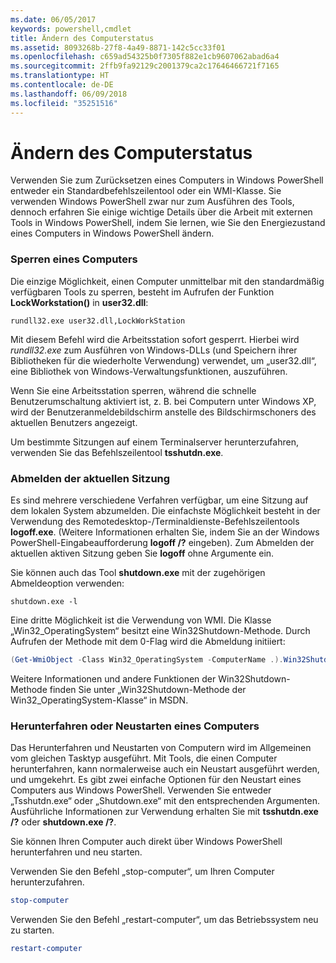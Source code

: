 ```yaml
---
ms.date: 06/05/2017
keywords: powershell,cmdlet
title: Ändern des Computerstatus
ms.assetid: 8093268b-27f8-4a49-8871-142c5cc33f01
ms.openlocfilehash: c659ad54325b0f7305f882e1cb9607062abad6a4
ms.sourcegitcommit: 2ffb9fa92129c2001379ca2c17646466721f7165
ms.translationtype: HT
ms.contentlocale: de-DE
ms.lasthandoff: 06/09/2018
ms.locfileid: "35251516"
---
```

# <a name="changing-computer-state"></a>Ändern des Computerstatus

Verwenden Sie zum Zurücksetzen eines Computers in Windows PowerShell entweder ein Standardbefehlszeilentool oder ein WMI-Klasse. Sie verwenden Windows PowerShell zwar nur zum Ausführen des Tools, dennoch erfahren Sie einige wichtige Details über die Arbeit mit externen Tools in Windows PowerShell, indem Sie lernen, wie Sie den Energiezustand eines Computers in Windows PowerShell ändern.

### <a name="locking-a-computer"></a>Sperren eines Computers

Die einzige Möglichkeit, einen Computer unmittelbar mit den standardmäßig verfügbaren Tools zu sperren, besteht im Aufrufen der Funktion **LockWorkstation()** in **user32.dll**:

```
rundll32.exe user32.dll,LockWorkStation
```

Mit diesem Befehl wird die Arbeitsstation sofort gesperrt. Hierbei wird *rundll32.exe* zum Ausführen von Windows-DLLs (und Speichern ihrer Bibliotheken für die wiederholte Verwendung) verwendet, um „user32.dll“, eine Bibliothek von Windows-Verwaltungsfunktionen, auszuführen.

Wenn Sie eine Arbeitsstation sperren, während die schnelle Benutzerumschaltung aktiviert ist, z. B. bei Computern unter Windows XP, wird der Benutzeranmeldebildschirm anstelle des Bildschirmschoners des aktuellen Benutzers angezeigt.

Um bestimmte Sitzungen auf einem Terminalserver herunterzufahren, verwenden Sie das Befehlszeilentool **tsshutdn.exe**.

### <a name="logging-off-the-current-session"></a>Abmelden der aktuellen Sitzung

Es sind mehrere verschiedene Verfahren verfügbar, um eine Sitzung auf dem lokalen System abzumelden. Die einfachste Möglichkeit besteht in der Verwendung des Remotedesktop-/Terminaldienste-Befehlszeilentools **logoff.exe**. (Weitere Informationen erhalten Sie, indem Sie an der Windows PowerShell-Eingabeaufforderung **logoff /?** eingeben). Zum Abmelden der aktuellen aktiven Sitzung geben Sie **logoff** ohne Argumente ein.

Sie können auch das Tool **shutdown.exe** mit der zugehörigen Abmeldeoption verwenden:

```
shutdown.exe -l
```

Eine dritte Möglichkeit ist die Verwendung von WMI. Die Klasse „Win32_OperatingSystem“ besitzt eine Win32Shutdown-Methode. Durch Aufrufen der Methode mit dem 0-Flag wird die Abmeldung initiiert:

```powershell
(Get-WmiObject -Class Win32_OperatingSystem -ComputerName .).Win32Shutdown(0)
```

Weitere Informationen und andere Funktionen der Win32Shutdown-Methode finden Sie unter „Win32Shutdown-Methode der Win32_OperatingSystem-Klasse“ in MSDN.

### <a name="shutting-down-or-restarting-a-computer"></a>Herunterfahren oder Neustarten eines Computers

Das Herunterfahren und Neustarten von Computern wird im Allgemeinen vom gleichen Tasktyp ausgeführt. Mit Tools, die einen Computer herunterfahren, kann normalerweise auch ein Neustart ausgeführt werden, und umgekehrt. Es gibt zwei einfache Optionen für den Neustart eines Computers aus Windows PowerShell. Verwenden Sie entweder „Tsshutdn.exe“ oder „Shutdown.exe“ mit den entsprechenden Argumenten. Ausführliche Informationen zur Verwendung erhalten Sie mit **tsshutdn.exe /?** oder **shutdown.exe /?**.

Sie können Ihren Computer auch direkt über Windows PowerShell herunterfahren und neu starten.

Verwenden Sie den Befehl „stop-computer“, um Ihren Computer herunterzufahren.

```powershell
stop-computer
```

Verwenden Sie den Befehl „restart-computer“, um das Betriebssystem neu zu starten.

```powershell
restart-computer
```
